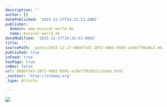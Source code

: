 ```yaml
---
description: ''
author: []
datePublished: '2015-12-27T14:31:13.108Z'
publisher:
  domain: www.musical-world.de
  name: musical-world.de
dateModified: '2015-12-27T14:26:53.980Z'
title: ''
sourcePath: _posts/2015-12-27-66bbf341-20f2-40b5-8505-ac6e779b26c2.md
published: true
inFeed: true
hasPage: true
inNav: false
url: 66bbf341-20f2-40b5-8505-ac6e779b26c2/index.html
_context: 'http://schema.org'
_type: Article

---
```

![](http://www.musical-world.de/typo3temp/pics/Die-Schatzinsel---Das-Musical-c-spotlight-musicals-Kopf-2_fc0b9d8c6f.jpg)